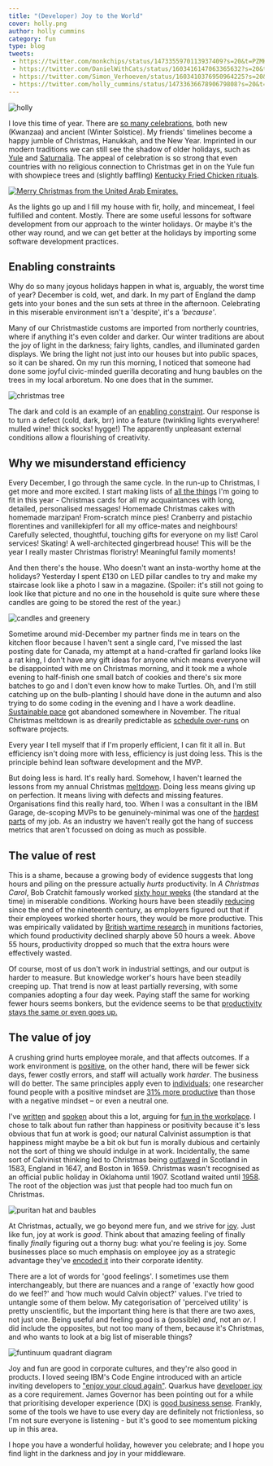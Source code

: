 ```yaml
---
title: "(Developer) Joy to the World"
cover: holly.png
author: holly cummins
category: fun
type: blog
tweets:
 - https://twitter.com/monkchips/status/1473355970113937409?s=20&t=PZMKo5BOiujf5wkFkQ1xsQ
 - https://twitter.com/DanielWithCats/status/1603416147063365632?s=20&t=PZMKo5BOiujf5wkFkQ1xsQ
 - https://twitter.com/Simon_Verhoeven/status/1603410376950964225?s=20&t=PZMKo5BOiujf5wkFkQ1xsQ
 - https://twitter.com/holly_cummins/status/1473363667890679808?s=20&t=PZMKo5BOiujf5wkFkQ1xsQ
---
```


![holly](holly.png)

I love this time of year. There are [so many celebrations](https://www.shondaland.com/live/family/a34874979/a-look-at-the-most-widely-celebrated-winter-holidays), both new (Kwanzaa) and ancient (Winter Solstice).
My friends' timelines become a happy jumble of Christmas, Hanukkah, and the New Year. Imprinted in our modern
traditions we can still see the shadow of older holidays, such as [Yule](https://theconversation.com/the-holly-and-the-ivy-how-pagan-practices-found-their-way-into-christmas-52343) and [Saturnalia](https://www.historytoday.com/archive/did-romans-invent-christmas). The appeal of celebration is so strong that even countries with no religious connection to Christmas get in on the Yule fun with showpiece trees and (slightly baffling) [Kentucky Fried Chicken rituals](https://www.bbc.com/worklife/article/20161216-why-japan-celebrates-christmas-with-kfc).

[![Merry Christmas from the United Arab Emirates.](christian-reilly-uae.png)](https://twitter.com/reillyusa/status/1469226043575881734?s=20)

As the lights go up and I fill my house with fir, holly, and mincemeat, I feel fulfilled and content. Mostly. There are some useful lessons for software development from our approach to the winter holidays.
Or maybe it's the other way round, and we can get better at the holidays by importing some software development practices.

## Enabling constraints

Why do so many joyous holidays happen in what is, arguably, the worst time of year? December is cold, wet, and dark.
In my part of England the damp gets into your bones and the sun sets at three in the afternoon. Celebrating in this miserable environment isn't a 'despite', it's a _'because'_.

Many of our Christmastide customs are imported from northerly countries, where if anything it's even colder and darker.
Our winter traditions are about the joy of light in the darkness; fairy lights, candles, and illuminated garden displays.
We bring the light not just into our houses but into public spaces, so it can be shared. On my run this morning, I noticed that someone had done some joyful civic-minded guerilla decorating and hung baubles on the trees in my local arboretum. No one does that in the summer.

![christmas tree](tree.png)

The dark and cold is an example of an [enabling constraint](https://hbr.org/2019/11/why-constraints-are-good-for-innovation).
Our response is to turn a defect (cold, dark, brr) into a feature (twinkling lights everywhere! mulled wine! thick socks! hygge!)
The apparently unpleasant external conditions allow a
flourishing of creativity.

## Why we misunderstand efficiency

Every December, I go through the same cycle. In the run-up to Christmas, I get more and more excited.
I start making lists of [all the things](https://daily.jstor.org/the-gendering-of-holiday-labor/) I'm going to fit in this year - Christmas cards for all my acquaintances with long, detailed, personalised messages!
Homemade Christmas cakes with homemade marzipan! From-scratch mince pies! Cranberry and pistachio florentines and vanillekipferl for all my office-mates and neighbours! Carefully selected, thoughtful, touching gifts for everyone on my list! Carol services! Skating! A well-architected gingerbread house! This will be the year I really master Christmas floristry! Meaningful family moments!

And then there's the house. Who doesn't want an insta-worthy home at the holidays? Yesterday I spent £130 on LED pillar candles to try and
make my staircase look like a photo I saw in a magazine. (Spoiler: it's still not going to look
like that picture and no one in the household is quite sure where these candles are going to be stored the rest of the year.)

![candles and greenery](candles.png)

Sometime around mid-December my partner finds me in tears on the kitchen floor because I haven't sent a single card, I've missed the last posting date for Canada, my attempt at a hand-crafted fir garland looks like a rat king, I don't have any gift ideas for anyone which means everyone will be disappointed with me on Christmas morning, and it took me a whole evening to half-finish one small batch of cookies and there's six more batches to go and I don't even know how to make Turtles.
Oh, and I'm still catching up on the bulb-planting I should have done in the autumn and also trying to do some coding in the evening and I have a work deadline. [Sustainable pace](https://www.agilealliance.org/glossary/sustainable/) got abandoned somewhere in November. The ritual Christmas meltdown is as drearily predictable as [schedule over-runs](https://erikbern.com/2019/04/15/why-software-projects-take-longer-than-you-think-a-statistical-model.html) on software projects.

Every year I tell myself that if I'm properly efficient, I can fit it all in. But efficiency isn't doing more with less,
efficiency is just doing less. This is the principle behind lean software development and the MVP.

But doing less is hard. It's really hard. Somehow, I haven't learned the lessons from my annual Christmas [meltdown](https://www.irishtimes.com/life-and-style/health-family/parenting/why-do-some-women-feel-a-murderous-rage-at-christmas-1.3322999). Doing less means giving up on perfection. It means living with defects and missing features. Organisations find this really hard, too. When I was a consultant in the IBM Garage, de-scoping MVPs to be genuinely-minimal was one of the [hardest parts](https://www.digit.fyi/comment-why-i-never-want-to-build-another-mvp/) of my job. As an industry we haven't really
got the hang of success metrics that aren't focussed on doing as much as possible.

## The value of rest

This is a shame, because a growing body of evidence suggests that long hours and piling on the pressure
actually _hurts_ productivity. In _A Christmas Carol_, Bob Cratchit famously worked [sixty hour weeks](https://warnerbros.fandom.com/wiki/Bob_Cratchit) (the standard at the time) in miserable conditions. Working hours have been steadily [reducing](https://ourworldindata.org/working-hours) since the end of the nineteenth century, as employers figured out that if their employees worked shorter hours, they would be more productive. This was empirically validated by [British wartime research](https://ftp.iza.org/dp8129.pdf) in munitions factories, which found productivity declined sharply above 50 hours a week. Above 55 hours, productivity dropped so much that the extra hours were effectively wasted.

Of course, most of us don't work in industrial settings, and our output is harder to measure. But knowledge worker's hours have been steadily
creeping up. That trend is now at least partially reversing, with some companies adopting a four day week. Paying staff the same for
working fewer hours seems bonkers, but the evidence seems to be that [productivity stays the same or even goes up.](https://www.bbc.co.uk/news/business-57724779)

## The value of joy

A crushing grind hurts employee morale, and that affects outcomes. If a work environment is [positive](https://hbr.org/2015/12/proof-that-positive-work-cultures-are-more-productive), on the other hand, there will be fewer sick days, fewer costly errors, and staff will actually work _harder_. The business will do better. The same principles apply even to [individuals](https://hbr.org/2012/01/positive-intelligence); one researcher found people with a positive mindset are [31% more productive](https://www.ted.com/talks/shawn_achor_the_happy_secret_to_better_work/transcript) than those with a negative mindset – or even a neutral one.

I've [written](https://www.ibm.com/cloud/blog) and [spoken](https://www.youtube.com/watch?v=Ob7PxkPCY8s) about this a lot, arguing for [fun in the workplace](https://www.onrec.com/news/statistics-and-trends/new-study-reveals-fun-at-work-can-boost-productivity-and-reduce-sick-days). I chose to talk about fun rather than happiness or positivity because it's less obvious
that fun at work is good; our natural Calvinist assumption is that happiness might maybe be a bit ok but fun is morally dubious and certainly not the sort of thing we should indulge in at work. Incidentally, the same sort of Calvinist thinking led to Christmas being [outlawed](https://web.archive.org/web/20230318041714/http://www.uwyo.edu/uw/news/2015/12/uw-religion-today-who-was-against-christmas.html) in Scotland in 1583, England in 1647, and Boston in 1659. Christmas wasn't recognised as an official public holiday in Oklahoma until 1907. Scotland waited until [1958](https://www.christiantoday.com/article/a-merry-calvinist-christmas-to-one-and-all/122087.htm). The root of the objection was just that people had too much fun on Christmas.

![puritan hat and baubles](puritan.png)

At Christmas, actually, we go beyond mere fun, and we strive for [joy](https://www.ted.com/talks/ingrid_fetell_lee_where_joy_hides_and_how_to_find_it). Just like fun, joy at work is _good_. Think about that amazing feeling of
finally finally _finally_ figuring out a thorny bug: what you're feeling is joy. Some businesses place so much emphasis on employee
joy as a strategic advantage they've [encoded it](https://www.forbes.com/sites/kevinkruse/2015/02/05/richard-sheridan-menlo-innovations/?sh=3611b5195144) into their corporate identity.

There are a lot of words for 'good feelings'. I sometimes use them interchangeably, but there are nuances and a range of 'exactly how good do we feel?' and 'how much would Calvin object?' values. I've tried to untangle some of them below. My categorisation of 'perceived utility'
is pretty unscientific, but the important thing here is that there are two axes, not just one. Being useful and feeling good is a (possible)
_and_, not an _or_. I did include the opposites, but not too many of them, because it's Christmas, and who wants to look at a big list of miserable things?

![funtinuum quadrant diagram](funtinuum.png)

Joy and fun are good in corporate cultures, and they're also good in products. I loved seeing IBM's Code Engine introduced with
an article inviting developers to ["enjoy your cloud again"](https://www.ibm.com/cloud/blog/ibm-cloud-code-engine-enjoy-your-cloud-again).
Quarkus have [developer joy](https://quarkus.io/developer-joy/) as a core requirement. James Governor has been pointing out for a while that prioritising developer experience (DX) is [good business sense](https://redmonk.com/jgovernor/2021/03/18/the-developer-experience-multiple/). Frankly, some of the tools we have to use every day are definitely not
frictionless, so I'm not sure everyone is listening - but it's good to see momentum picking up in this area.

I hope you have a wonderful holiday, however you celebrate; and I hope you find light in
the darkness and joy in your middleware.
